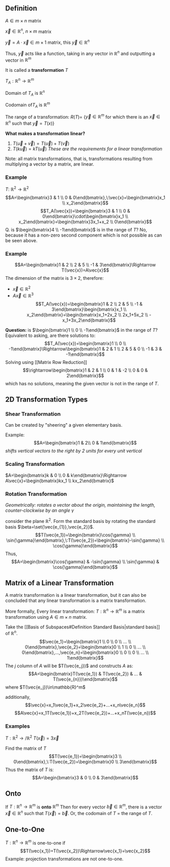 ## Definition

$A\in m\times n$ matrix

$\vec{x}\in \mathbb{R}^n,\:n\times m$ matrix

$\vec{y}=A\cdot\vec{x}\in m\times 1$ matrix, this $\vec{y}\in\mathbb{R}^n$

Thus, $\vec{y}$ acts like a function, taking in any vector in $\mathbb{R}^n$ and outputting a vector in $\mathbb{R}^m$

It is called a **transformation** $T$

$T_A: \mathbb{R}^n\rightarrow\mathbb{R}^m$

Domain of $T_A$ is $\mathbb{R}^n$

Codomain of$T_A$ is $\mathbb{R}^m$

The range of a transformation:
$R(T)=$ {$\vec{y}\in\mathbb{R}^m$ for which there is an $\vec{x}\in\mathbb{R}^n$ such that $\vec{y}=T(x)$}

**What makes a transformation linear?**

1. $T(\vec{u}+\vec{v})=T(\vec{u})+T(\vec{v})$
2. $T(k\vec{u})=kT(\vec{u})$
   _These are the requirements for a linear transformation_

Note: all matrix transformations, that is, transformations resulting from multiplying a vector by a matrix, are linear.

### Example

$T:\:\mathbb{R}^2\rightarrow\mathbb{R}^2$
$$A=\begin{bmatrix}3 & 1 \\ 0 & 0\end{bmatrix},\:\vec{x}=\begin{bmatrix}x_1 \\ x_2\end{bmatrix}$$
$$T_A(\vec{x})=\begin{bmatrix}3 & 1 \\ 0 & 0\end{bmatrix}\cdot\begin{bmatrix}x_1 \\ x_2\end{bmatrix}=\begin{bmatrix}3x_1+x_2 \\ 0\end{bmatrix}$$
Q. is $\begin{bmatrix}4 \\ -1\end{bmatrix}$ is in the range of $T$?
No, because it has a non-zero second component which is not possible as can be seen above.

### Example

$$A=\begin{bmatrix}1 & 2 \\ 2 & 5 \\ -1 & 3\end{bmatrix}\Rightarrow T(\vec{x})=A\vec{x}$$
The dimension of the matrix is $3\times 2$, therefore:

- $\vec{x}\in\mathbb{R}^2$
- $A\vec{x}\in\mathbb{R}^3$
  $$T_A(\vec{x})=\begin{bmatrix}1 & 2 \\ 2 & 5 \\ -1 & 3\end{bmatrix}\begin{bmatrix}x_1 \\ x_2\end{bmatrix}=\begin{bmatrix}x_1+2x_2 \\ 2x_1+5x_2 \\ -x_1+3x_2\end{bmatrix}$$

**Question:** is $\begin{bmatrix}1 \\ 0 \\ -1\end{bmatrix}$ in the range of $T$?
Equivalent to asking, are there solutions to:
$$T_A(\vec{x})=\begin{bmatrix}1 \\ 0 \\ -1\end{bmatrix}\Rightarrow\begin{bmatrix}1 & 2 & 1 \\ 2 & 5 & 0 \\ -1 & 3 & -1\end{bmatrix}$$
Solving using [[Matrix Row Reduction]]
$$\rightarrow\begin{bmatrix}1 & 2 & 1 \\ 0 & 1 & -2 \\ 0 & 0 & 2\end{bmatrix}$$
which has no solutions, meaning the given vector is not in the range of $T$.

## 2D Transformation Types

### Shear Transformation

Can be created by "sheering" a given elementary basis.

Example: $$A=\begin{bmatrix}1  & 2\\ 0 & 1\end{bmatrix}$$
_shifts vertical vectors to the right by 2 units for every unit vertical_

### Scaling Transformation

$A=\begin{bmatrix}k & 0 \\ 0 & k\end{bmatrix}\Rightarrow A\vec{x}=\begin{bmatrix}kx_1 \\ kx_2\end{bmatrix}$

### Rotation Transformation

_Geometrically: rotates a vector about the origin, maintaining the length, counter-clockwise by an angle $\gamma$_

consider the plane $\mathbb{R}^2$. Form the standard basis by rotating the standard basis $\beta=\set{\vec{e_{1}},\vec{e_2}}$.
$$T(\vec{e_1})=\begin{bmatrix}\cos{\gamma} \\ \sin{\gamma}\end{bmatrix},\:T(\vec{e_2})=\begin{bmatrix}-\sin{\gamma} \\ \cos{\gamma}\end{bmatrix}$$
Thus,
$$A=\begin{bmatrix}\cos{\gamma} & -\sin{\gamma} \\ \sin{\gamma} & \cos{\gamma}\end{bmatrix}$$

## Matrix of a Linear Transformation

A matrix transformation is a linear transformation, but it can also be concluded that any linear transformation is a matrix transformation.

More formally,
Every linear transformation:
$T:\mathbb{R}^n\rightarrow\mathbb{R}^m$
is a matrix transformation using $A\in m\times n$ matrix.

Take the [[Basis of Subspaces#Definition Standard Basis|standard basis]] of $\mathbb{R}^n$.
$$\vec{e_1}=\begin{bmatrix}1 \\ 0 \\ 0 \\ ... \\ 0\end{bmatrix},\vec{e_2}=\begin{bmatrix}0 \\ 1 \\ 0 \\ ... \\ 0\end{bmatrix},...,\vec{e_n}=\begin{bmatrix}0 \\ 0 \\ 0 \\ ... \\ 1\end{bmatrix}$$
The $j$ column of $A$ will be $T(\vec{e_j})$ and constructs $A$ as:
$$A=\begin{bmatrix}T(\vec{e_1}) & T(\vec{e_2}) & ... & T(\vec{e_{n}})\end{bmatrix}$$
where $T(\vec{e_j})\in\mathbb{R}^m$

additionally,
$$\vec{x}=x_1\vec{e_1}+x_2\vec{e_2}+...+x_n\vec{e_n}$$
$$A\vec{x}=x_1T(\vec{e_1})+x_2T(\vec{e_2})+...+x_nT(\vec{e_n})$$

### Examples

$T:\mathbb{R}^2\rightarrow/\mathbb{R}^2$
$T(\vec{x})=3\vec{x}$

Find the matrix of $T$
$$T(\vec{e_1})=\begin{bmatrix}3 \\ 0\end{bmatrix},\:T(\vec{e_2})=\begin{bmatrix}0 \\ 3\end{bmatrix}$$
Thus the matrix of $T$ is:
$$A=\begin{bmatrix}3 & 0 \\ 0 & 3\end{bmatrix}$$

## Onto

If $T:\mathbb{R}^n\rightarrow\mathbb{R}^m$ is **onto** $\mathbb{R}^m$
Then for every vector $\vec{b}\in\mathbb{R}^m$, there is a vector $\vec{x}\in\mathbb{R}^n$ such that $T(\vec{x})=\vec{b}$. Or, the codomain of $T$ = the range of $T$.

## One-to-One

$T:\mathbb{R}^n\rightarrow\mathbb{R}^m$ is one-to-one if $$T(\vec{x_1})=T(\vec{x_2})\Rightarrow\vec{x_1}=\vec{x_2}$$
Example: projection transformations are not one-to-one.
